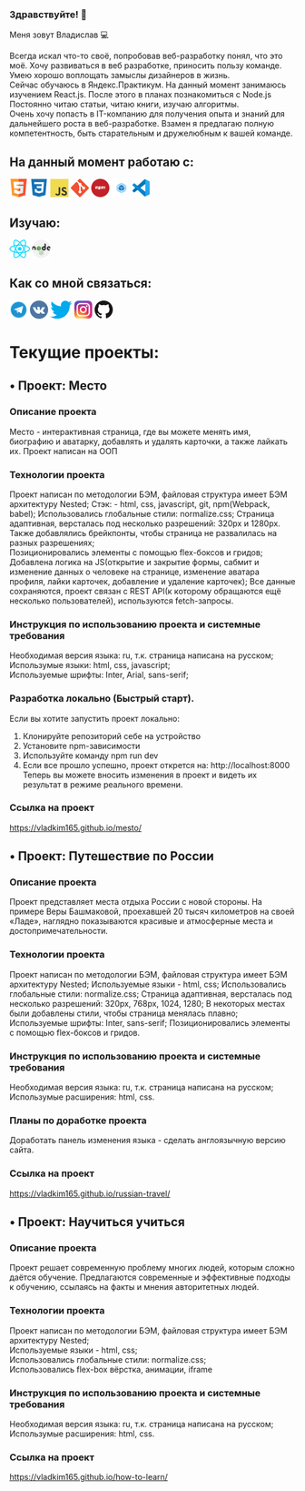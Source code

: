 ### Здравствуйте! 👋

Меня зовут Владислав 💻

Всегда искал что-то своё, попробовав веб-разработку понял, что это моё. Хочу развиваться в веб разработке, приносить пользу команде. Умею хорошо воплощать замыслы дизайнеров в жизнь.  
Сейчас обучаюсь в Яндекс.Практикум. На данный момент занимаюсь изучением React.js. После этого в планах познакомиться с Node.js  
Постоянно читаю статьи, читаю книги, изучаю алгоритмы.  
Очень хочу попасть в IT-компанию для получения опыта и знаний для дальнейшего роста в веб-разработке. Взамен я предлагаю полную компетентность, быть старательным и дружелюбным к вашей команде.

## На данный момент работаю с:
[![html5](./images/html5.png)](https://www.w3.org/html/)
[![css3](./images/css3.png)](https://www.w3schools.com/css/)
[![JavaScript](./images/javascript.png)](https://developer.mozilla.org/en-US/docs/Web/JavaScript)
[![git](./images/git.png)](https://git-scm.com/)
[![npm](./images/npm.png)](https://www.npmjs.com/)
[![Webpack](./images/webpack.png)](https://webpack.js.org/)
[![VSCode](./images/vscode.png)](https://code.visualstudio.com/)

## Изучаю:
[![React.js](./images/react.png)](https://reactjs.org/)
[![Nodejs](./images/nodejs.png)](https://nodejs.org/en/)

## Как со мной связаться:
[![Telegram](./images/telegram.png)](https://t.me/vladkim165)
[![VK](./images/vk.png)](https://vk.com/ashestoashes1)
[![Twitter](./images/twitter.png)](https://twitter.com/kimkimushka1)
[![Instagram](./images/instagram.png)](https://www.instagram.com/hatedxx1/)
[![GitHub](./images/github.png)](https://github.com/vladkim165/vladkim165)
  
# Текущие проекты:  
## • Проект: Место  
### Описание проекта  
Место - интерактивная страница, где вы можете менять имя, биографию и аватарку, добавлять и удалять карточки, а также лайкать их. 
Проект написан на ООП
### Технологии проекта  
Проект написан по методологии БЭМ, файловая структура имеет БЭМ архитектуру Nested; 
Стэк: - html, css, javascript, git, npm(Webpack, babel);
Использовались глобальные стили: normalize.css; 
Страница адаптивная, версталась под несколько разрешений: 320px и 1280px. Также добавлялись брейкпонты, чтобы страница не развалилась на разных разрешениях;   
Позиционировались элементы с помощью flex-боксов и гридов;  
Добавлена логика на JS(открытие и закрытие формы, сабмит и изменение данных о человеке на странице, изменение аватара профиля, лайки карточек, добавление и удаление карточек);
Все данные сохраняются, проект связан с REST API(к которому обращаются ещё несколько пользователей), используются fetch-запросы.
### Инструкция по использованию проекта и системные требования  
Необходимая версия языка: ru, т.к. страница написана на русском;    
Использумые языки: html, css, javascript;  
Используемые шрифты: Inter, Arial, sans-serif;    
### Разработка локально (Быстрый старт).
Если вы хотите запустить проект локально:  
1. Клонируйте репозиторий себе на устройство  
2. Установите npm-зависимости  
3. Используйте команду npm run dev  
4. Если все прошло успешно, проект открется на: http://localhost:8000  
Теперь вы можете вносить изменения в проект и видеть их результат в режиме реального времени.  

### Ссылка на проект  
https://vladkim165.github.io/mesto/

## • Проект: Путешествие по России
### Описание проекта
Проект представляет места отдыха России с новой стороны.
На примере Веры Башмаковой, проехавшей 20 тысяч километров на своей «Ладе», наглядно показываются красивые и атмосферные места и достопримечательности.

### Технологии проекта
Проект написан по методологии БЭМ, файловая структура имеет БЭМ архитектуру Nested; Используемые языки - html, css; Использовались глобальные стили: normalize.css; Страница адаптивная, версталась под несколько разрешений: 320px, 768px, 1024, 1280;
В некоторых местах были добавлены стили, чтобы страница менялась плавно;
Используемые шрифты: Inter, sans-serif;
Позиционировались элементы с помощью flex-боксов и гридов.

### Инструкция по использованию проекта и системные требования
Необходимая версия языка: ru, т.к. страница написана на русском;
Использумые расширения: html, css.

### Планы по доработке проекта
Доработать панель изменения языка - сделать англоязычную версию сайта.

### Ссылка на проект
https://vladkim165.github.io/russian-travel/

## • Проект: Научиться учиться
### Описание проекта
Проект решает современную проблему многих людей, которым сложно даётся обучение. Предлагаются современные и эффективные подходы к обучению, ссылаясь на факты и мнения авторитетных людей.

### Технологии проекта
Проект написан по методологии БЭМ, файловая структура имеет БЭМ архитектуру Nested;  
Используемые языки - html, css;  
Использовались глобальные стили: normalize.css;  
Использовались flex-box вёрстка, анимации, iframe

### Инструкция по использованию проекта и системные требования  
Необходимая версия языка: ru, т.к. страница написана на русском;  
Использумые расширения: html, css.

### Ссылка на проект
https://vladkim165.github.io/how-to-learn/

